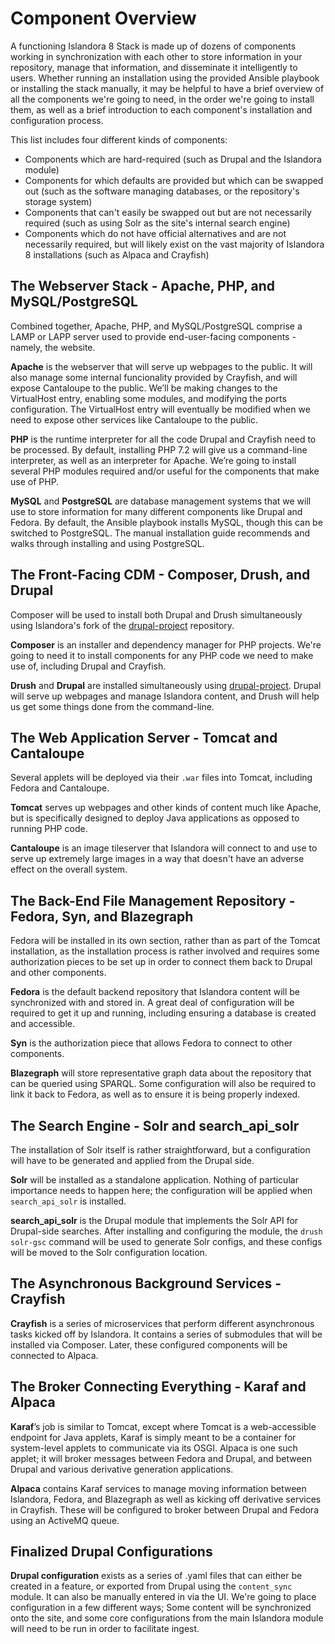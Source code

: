 # Component Overview

A functioning Islandora 8 Stack is made up of dozens of components working in synchronization with each other to store information in your repository, manage that information, and disseminate it intelligently to users. Whether running an installation using the provided Ansible playbook or installing the stack manually, it may be helpful to have a brief overview of all the components we're going to need, in the order we're going to install them, as well as a brief introduction to each component's installation and configuration process.

This list includes four different kinds of components:

- Components which are hard-required (such as Drupal and the Islandora module)
- Components for which defaults are provided but which can be swapped out (such as the software managing databases, or the repository's storage system)
- Components that can't easily be swapped out but are not necessarily required (such as using Solr as the site's internal search engine)
- Components which do not have official alternatives and are not necessarily required, but will likely exist on the vast majority of Islandora 8 installations (such as Alpaca and Crayfish)

## The Webserver Stack - Apache, PHP, and MySQL/PostgreSQL

Combined together, Apache, PHP, and MySQL/PostgreSQL comprise a LAMP or LAPP server used to provide end-user-facing components - namely, the website.

**Apache** is the webserver that will serve up webpages to the public. It will also manage some internal funcionality provided by Crayfish, and will expose Cantaloupe to the public. We’ll be making changes to the VirtualHost entry, enabling some modules, and modifying the ports configuration. The VirtualHost entry will eventually be modified when we need to expose other services like Cantaloupe to the public.

**PHP** is the runtime interpreter for all the code Drupal and Crayfish need to be processed. By default, installing PHP 7.2 will give us a command-line interpreter, as well as an interpreter for Apache. We’re going to install several PHP modules required and/or useful for the components that make use of PHP.

**MySQL** and **PostgreSQL** are database management systems that we will use to store information for many different components like Drupal and Fedora. By default, the Ansible playbook installs MySQL, though this can be switched to PostgreSQL. The manual installation guide recommends and walks through installing and using PostgreSQL.

## The Front-Facing CDM - Composer, Drush, and Drupal

Composer will be used to install both Drupal and Drush simultaneously using Islandora's fork of the [drupal-project](https://github.com/Islandora/drupal-project) repository.

**Composer** is an installer and dependency manager for PHP projects. We're going to need it to install components for any PHP code we need to make use of, including Drupal and Crayfish.

**Drush** and **Drupal** are installed simultaneously using [drupal-project](https://github.com/Islandora/drupal-project). Drupal will serve up webpages and manage Islandora content, and Drush will help us get some things done from the command-line.

## The Web Application Server - Tomcat and Cantaloupe

Several applets will be deployed via their `.war` files into Tomcat, including Fedora and Cantaloupe.

**Tomcat** serves up webpages and other kinds of content much like Apache, but is specifically designed to deploy Java applications as opposed to running PHP code.

**Cantaloupe** is an image tileserver that Islandora will connect to and use to serve up extremely large images in a way that doesn't have an adverse effect on the overall system.

## The Back-End File Management Repository - Fedora, Syn, and Blazegraph

Fedora will be installed in its own section, rather than as part of the Tomcat installation, as the installation process is rather involved and requires some authorization pieces to be set up in order to connect them back to Drupal and other components.

**Fedora** is the default backend repository that Islandora content will be synchronized with and stored in. A great deal of configuration will be required to get it up and running, including ensuring a database is created and accessible.

**Syn** is the authorization piece that allows Fedora to connect to other components.

**Blazegraph** will store representative graph data about the repository that can be queried using SPARQL. Some configuration will also be required to link it back to Fedora, as well as to ensure it is being properly indexed.

## The Search Engine - Solr and search_api_solr

The installation of Solr itself is rather straightforward, but a configuration will have to be generated and applied from the Drupal side.

**Solr** will be installed as a standalone application. Nothing of particular importance needs to happen here; the configuration will be applied when `search_api_solr` is installed.

**search_api_solr** is the Drupal module that implements the Solr API for Drupal-side searches. After installing and configuring the module, the `drush solr-gsc` command will be used to generate Solr configs, and these configs will be moved to the Solr configuration location.

## The Asynchronous Background Services - Crayfish

**Crayfish** is a series of microservices that perform different asynchronous tasks kicked off by Islandora. It contains a series of submodules that will be installed via Composer. Later, these configured components will be connected to Alpaca.

## The Broker Connecting Everything - Karaf and Alpaca

**Karaf**’s job is similar to Tomcat, except where Tomcat is a web-accessible endpoint for Java applets, Karaf is simply meant to be a container for system-level applets to communicate via its OSGI. Alpaca is one such applet; it will broker messages between Fedora and Drupal, and between Drupal and various derivative generation applications.

**Alpaca** contains Karaf services to manage moving information between Islandora, Fedora, and Blazegraph as well as kicking off derivative services in Crayfish. These will be configured to broker between Drupal and Fedora using an ActiveMQ queue.

## Finalized Drupal Configurations

**Drupal configuration** exists as a series of .yaml files that can either be created in a feature, or exported from Drupal using the `content_sync` module. It can also be manually entered in via the UI. We're going to place configuration in a few different ways; Some content will be synchronized onto the site, and some core configurations from the main Islandora module will need to be run in order to facilitate ingest.
